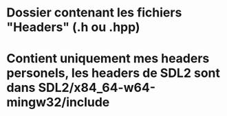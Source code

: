 # Dossier contenant les fichiers "Headers" (.h ou .hpp)
# Contient uniquement mes headers personels, les headers de SDL2 sont dans SDL2/x84_64-w64-mingw32/include
